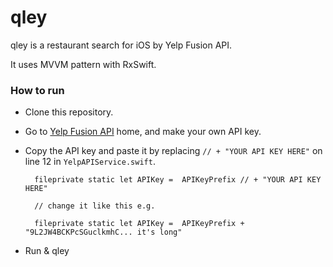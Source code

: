 # qley
qley is a restaurant search for iOS by Yelp Fusion API.

It uses MVVM pattern with RxSwift.

### How to run
- Clone this repository.
- Go to [Yelp Fusion API](https://www.yelp.com/developers/documentation/v3/get_started) home, and make your own API key.
- Copy the API key and paste it by replacing `// + "YOUR API KEY HERE"` on line 12 in `YelpAPIService.swift`.

        fileprivate static let APIKey =  APIKeyPrefix // + "YOUR API KEY HERE"
        
        // change it like this e.g.

        fileprivate static let APIKey =  APIKeyPrefix + "9L2JW4BCKPcSGuclkmhC... it's long"


- Run & qley


